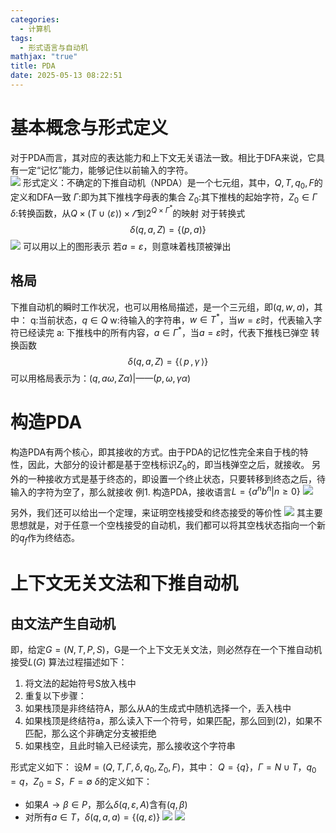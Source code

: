```yaml
---
categories:
  - 计算机
tags:
  - 形式语言与自动机
mathjax: "true"
title: PDA
date: 2025-05-13 08:22:51
---
```


# 基本概念与形式定义
对于PDA而言，其对应的表达能力和上下文无关语法一致。相比于DFA来说，它具有一定“记忆”能力，能够记住以前输入的字符。  
![](/IMG/Pasted%20image%2020250513081414.png)
形式定义：不确定的下推自动机（NPDA）是一个七元组，其中，$Q,T,q_0,F$的定义和DFA一致
$\Gamma$:即为其下推栈字母表的集合
$Z_0$:其下推栈的起始字符，$Z_0 \in \Gamma$
$\delta$:转换函数，从$Q \times( T \cup\langle\varepsilon\rangle) \times\varGamma$到$2^{Q\times \Gamma^*}$的映射
对于转换式
$$
\delta( q, a, Z )=\{( p, a ) \} 
$$
![](/IMG/Pasted%20image%2020250513082327.png)
可以用以上的图形表示
若$a = \varepsilon$，则意味着栈顶被弹出
## 格局
下推自动机的瞬时工作状况，也可以用格局描述，是一个三元组，即$(q,w,a)$，其中：
q:当前状态，$q\in Q$
w:待输入的字符串，$w\in T^*$，当$w = \varepsilon$时，代表输入字符已经读完
a: 下推栈中的所有内容，$a \in \Gamma^*$，当$a = \varepsilon$时，代表下推栈已弹空
转换函数
$$
\delta( q, a, Z )=\{\langle\, p \,, \gamma\, \rangle\} 
$$
可以用格局表示为：$( q , a \omega, Z \alpha )$|——$( p , \omega, \gamma \alpha )$

# 构造PDA
构造PDA有两个核心，即其接收的方式。由于PDA的记忆性完全来自于栈的特性，因此，大部分的设计都是基于空栈标识$Z_0$的，即当栈弹空之后，就接收。
另外的一种接收方式是基于终态的，即设置一个终止状态，只要转移到终态之后，待输入的字符为空了，那么就接收
例1. 构造PDA，接收语言$L = \{a^nb^n|n\geq 0\}$
![](/IMG/Pasted%20image%2020250513090507.png)

另外，我们还可以给出一个定理，来证明空栈接受和终态接受的等价性
![](/IMG/Pasted%20image%2020250513091322.png)
其主要思想就是，对于任意一个空栈接受的自动机，我们都可以将其空栈状态指向一个新的$q_f$作为终结态。

# 上下文无关文法和下推自动机
## 由文法产生自动机
即，给定$G =(N,T,P,S)$，G是一个上下文无关文法，则必然存在一个下推自动机接受$L(G)$
算法过程描述如下：
1) 将文法的起始符号S放入栈中
2) 重复以下步骤：
3) 如果栈顶是非终结符A，那么从A的生成式中随机选择一个，丢入栈中
4) 如果栈顶是终结符a，那么读入下一个符号，如果匹配，那么回到(2)，如果不匹配，那么这个非确定分支被拒绝
5) 如果栈空，且此时输入已经读完，那么接收这个字符串

形式定义如下：
设$M = (Q,T,\Gamma,\delta,q_0,Z_0,F)$，其中：
$Q = \{q\}$，$\Gamma = N\cup T$，$q_0 =q$，$Z_0 = S$，$F = \emptyset$ 
$\delta$的定义如下：
- 如果$A\rightarrow \beta \in P$，那么$\delta(q,\varepsilon,A)$含有$(q,\beta)$
- 对所有$a\in T$，$\delta(q,a,a) = \{(q,\varepsilon)\}$
![](/IMG/Pasted%20image%2020250513093302.png)
![](/IMG/Pasted%20image%2020250513093311.png)
